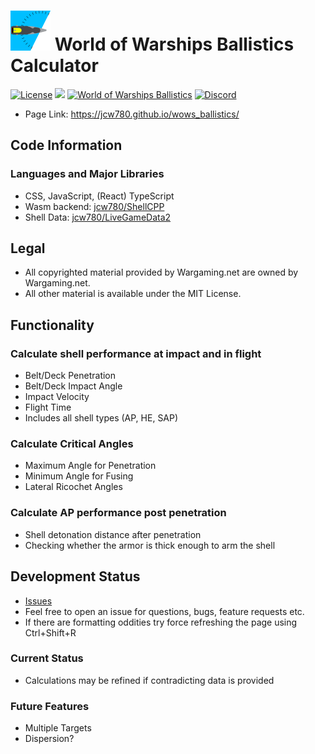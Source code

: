 # <img src="/public/android-chrome-512x512.png" width="64" height="64"> World of Warships Ballistics Calculator
[![License](https://img.shields.io/github/license/jcw780/wows_ballistics)](./LICENSE)
[![](https://img.shields.io/github/commit-activity/m/jcw780/wows_ballistics?style=plastic)](https://github.com/jcw780/wows_ballistics/pulse)
[![World of Warships Ballistics](https://img.shields.io/website?url=https%3A%2F%2Fjcw780.github.io/wows_ballistics/)](https://jcw780.github.io/wows_ballistics/)
[![Discord](https://discordapp.com/api/guilds/731224331136532531/widget.png)](https://discord.gg/fpDB9y5)
- Page Link: https://jcw780.github.io/wows_ballistics/

## Code Information
### Languages and Major Libraries
- CSS, JavaScript, (React) TypeScript
- Wasm backend: [jcw780/ShellCPP](https://github.com/jcw780/ShellCPP)
- Shell Data: [jcw780/LiveGameData2](https://github.com/jcw780/LiveGameData2)
## Legal
- All copyrighted material provided by Wargaming.net are owned by Wargaming.net.
- All other material is available under the MIT License.
## Functionality
### Calculate shell performance at impact and in flight
- Belt/Deck Penetration </br> 
- Belt/Deck Impact Angle </br>  
- Impact Velocity </br> 
- Flight Time </br> 
- Includes all shell types (AP, HE, SAP) <br>
### Calculate Critical Angles
- Maximum Angle for Penetration </br> 
- Minimum Angle for Fusing </br>  
- Lateral Ricochet Angles </br> 
### Calculate AP performance post penetration
- Shell detonation distance after penetration 
- Checking whether the armor is thick enough to arm the shell
## Development Status
- [Issues](https://github.com/jcw780/wows_ballistics/issues)
- Feel free to open an issue for questions, bugs, feature requests etc. 
- If there are formatting oddities try force refreshing the page using Ctrl+Shift+R
### Current Status
- Calculations may be refined if contradicting data is provided
### Future Features
- Multiple Targets
- Dispersion?



